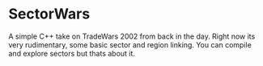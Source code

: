 SectorWars
==========
A simple C++ take on TradeWars 2002 from back in the day. Right now its very rudimentary, some basic sector and region linking. You can compile and explore sectors but thats about it.